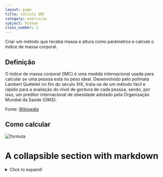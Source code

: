 ```yaml
---
layout: page
title: Cálculo IMC
category: exercicio
subject: Python
class_number: 1
---
```

Criar um método que receba massa e altura como parâmetros e calcule o índice de massa corporal.

## Definição

O índice de massa corporal (IMC) é uma medida internacional usada para calcular se uma pessoa está no peso ideal. Desenvolvido pelo polímata Lambert Quételet no fim do século XIX, trata-se de um método fácil e rápido para a avaliação do nível de gordura de cada pessoa, sendo, por isso, um preditor internacional de obesidade adotado pela Organização Mundial da Saúde (OMS).

Fonte: [Wikipedia](https://pt.wikipedia.org/wiki/%C3%8Dndice_de_massa_corporal)

## Como calcular

![formula](https://wikimedia.org/api/rest_v1/media/math/render/svg/4db320ff2cde68cebea226fb921247d7ebbfad33)


# A collapsible section with markdown
<details>
  <summary>Click to expand!</summary>
  
  ## Heading
  1. A numbered
  2. list
     * With some
     * Sub bullets
</details>
